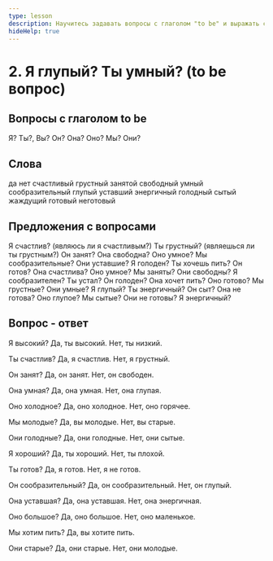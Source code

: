 ```yaml
---
type: lesson
description: Научитесь задавать вопросы с глаголом "to be" и выражать свои чувства и состояния на английском. Освойте важные прилагательные для описания себя и других в повседневном общении.
hideHelp: true
---
```


# 2. Я глупый? Ты умный? (to be вопрос)

## Вопросы с глаголом to be

Я?
Ты?, Вы?
Он?
Она?
Оно?
Мы?
Они?

## Слова

да
нет
счастливый
грустный
занятой
свободный
умный
сообразительный
глупый
уставший
энергичный
голодный
сытый
жаждущий
готовый
неготовый

## Предложения с вопросами

Я счастлив? (являюсь ли я счастливым?)
Ты грустный? (являешься ли ты грустным?)
Он занят?
Она свободна?
Оно умное?
Мы сообразительные?
Они уставшие?
Я голоден?
Ты хочешь пить?
Он готов?
Она счастлива?
Оно умное?
Мы заняты?
Они свободны?
Я сообразителен?
Ты устал?
Он голоден?
Она хочет пить?
Оно готово?
Мы грустные?
Они умные?
Я глупый?
Ты энергичный?
Он сыт?
Она не готова?
Оно глупое?
Мы сытые?
Они не готовы?
Я энергичный?

## Вопрос - ответ

Я высокий?
Да, ты высокий.
Нет, ты низкий.

Ты счастлив?
Да, я счастлив.
Нет, я грустный.

Он занят?
Да, он занят.
Нет, он свободен.

Она умная?
Да, она умная.
Нет, она глупая.

Оно холодное?
Да, оно холодное.
Нет, оно горячее.

Мы молодые?
Да, вы молодые.
Нет, вы старые.

Они голодные?
Да, они голодные.
Нет, они сытые.

Я хороший?
Да, ты хороший.
Нет, ты плохой.

Ты готов?
Да, я готов.
Нет, я не готов.

Он сообразительный?
Да, он сообразительный.
Нет, он глупый.

Она уставшая?
Да, она уставшая.
Нет, она энергичная.

Оно большое?
Да, оно большое.
Нет, оно маленькое.

Мы хотим пить?
Да, вы хотите пить.

Они старые?
Да, они старые.
Нет, они молодые.
